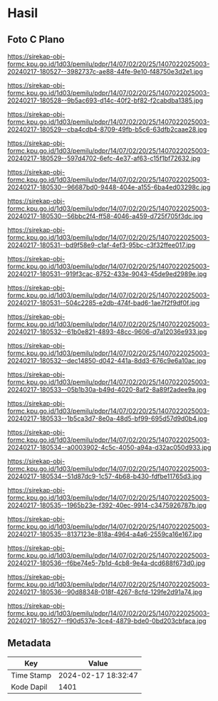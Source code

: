 # Hasil

## Foto C Plano

https://sirekap-obj-formc.kpu.go.id/1d03/pemilu/pdpr/14/07/02/20/25/1407022025003-20240217-180527--3982737c-ae88-44fe-9e10-f48750e3d2e1.jpg

https://sirekap-obj-formc.kpu.go.id/1d03/pemilu/pdpr/14/07/02/20/25/1407022025003-20240217-180528--9b5ac693-d14c-40f2-bf82-f2cabdba1385.jpg

https://sirekap-obj-formc.kpu.go.id/1d03/pemilu/pdpr/14/07/02/20/25/1407022025003-20240217-180529--cba4cdb4-8709-49fb-b5c6-63dfb2caae28.jpg

https://sirekap-obj-formc.kpu.go.id/1d03/pemilu/pdpr/14/07/02/20/25/1407022025003-20240217-180529--597d4702-6efc-4e37-af63-c15f1bf72632.jpg

https://sirekap-obj-formc.kpu.go.id/1d03/pemilu/pdpr/14/07/02/20/25/1407022025003-20240217-180530--96687bd0-9448-404e-a155-6ba4ed03298c.jpg

https://sirekap-obj-formc.kpu.go.id/1d03/pemilu/pdpr/14/07/02/20/25/1407022025003-20240217-180530--56bbc2f4-ff58-4046-a459-d725f705f3dc.jpg

https://sirekap-obj-formc.kpu.go.id/1d03/pemilu/pdpr/14/07/02/20/25/1407022025003-20240217-180531--bd9f58e9-c1af-4ef3-95bc-c3f32ffee017.jpg

https://sirekap-obj-formc.kpu.go.id/1d03/pemilu/pdpr/14/07/02/20/25/1407022025003-20240217-180531--919f3cac-8752-433e-9043-45de9ed2989e.jpg

https://sirekap-obj-formc.kpu.go.id/1d03/pemilu/pdpr/14/07/02/20/25/1407022025003-20240217-180531--504c2285-e2db-474f-bad6-1ae7f2f9df0f.jpg

https://sirekap-obj-formc.kpu.go.id/1d03/pemilu/pdpr/14/07/02/20/25/1407022025003-20240217-180532--61b0e821-4893-48cc-9606-d7a12036e933.jpg

https://sirekap-obj-formc.kpu.go.id/1d03/pemilu/pdpr/14/07/02/20/25/1407022025003-20240217-180532--dec14850-d042-441a-8dd3-676c9e6a10ac.jpg

https://sirekap-obj-formc.kpu.go.id/1d03/pemilu/pdpr/14/07/02/20/25/1407022025003-20240217-180533--05b1b30a-b49d-4020-8af2-8a89f2adee9a.jpg

https://sirekap-obj-formc.kpu.go.id/1d03/pemilu/pdpr/14/07/02/20/25/1407022025003-20240217-180533--1b5ca3d7-8e0a-48d5-bf99-695d57d9d0b4.jpg

https://sirekap-obj-formc.kpu.go.id/1d03/pemilu/pdpr/14/07/02/20/25/1407022025003-20240217-180534--a0003902-4c5c-4050-a94a-d32ac050d933.jpg

https://sirekap-obj-formc.kpu.go.id/1d03/pemilu/pdpr/14/07/02/20/25/1407022025003-20240217-180534--51d87dc9-1c57-4b68-b430-fdfbe11765d3.jpg

https://sirekap-obj-formc.kpu.go.id/1d03/pemilu/pdpr/14/07/02/20/25/1407022025003-20240217-180535--1965b23e-f392-40ec-9914-c3475926787b.jpg

https://sirekap-obj-formc.kpu.go.id/1d03/pemilu/pdpr/14/07/02/20/25/1407022025003-20240217-180535--8137123e-818a-4964-a4a6-2559ca16e167.jpg

https://sirekap-obj-formc.kpu.go.id/1d03/pemilu/pdpr/14/07/02/20/25/1407022025003-20240217-180536--f6be74e5-7b1d-4cb8-9e4a-dcd688f673d0.jpg

https://sirekap-obj-formc.kpu.go.id/1d03/pemilu/pdpr/14/07/02/20/25/1407022025003-20240217-180536--90d88348-018f-4267-8cfd-129fe2d91a74.jpg

https://sirekap-obj-formc.kpu.go.id/1d03/pemilu/pdpr/14/07/02/20/25/1407022025003-20240217-180527--f90d537e-3ce4-4879-bde0-0bd203cbfaca.jpg


## Metadata

| Key        | Value               |
| ---------- | ------------------- |
| Time Stamp | 2024-02-17 18:32:47 |
| Kode Dapil | 1401                |



